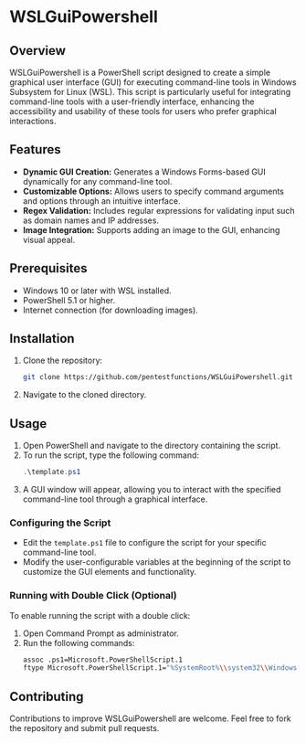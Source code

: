# WSLGuiPowershell

## Overview

WSLGuiPowershell is a PowerShell script designed to create a simple graphical user interface (GUI) for executing command-line tools in Windows Subsystem for Linux (WSL). This script is particularly useful for integrating command-line tools with a user-friendly interface, enhancing the accessibility and usability of these tools for users who prefer graphical interactions.

## Features

- **Dynamic GUI Creation:** Generates a Windows Forms-based GUI dynamically for any command-line tool.
- **Customizable Options:** Allows users to specify command arguments and options through an intuitive interface.
- **Regex Validation:** Includes regular expressions for validating input such as domain names and IP addresses.
- **Image Integration:** Supports adding an image to the GUI, enhancing visual appeal.

## Prerequisites

- Windows 10 or later with WSL installed.
- PowerShell 5.1 or higher.
- Internet connection (for downloading images).

## Installation

1. Clone the repository:
   ```bash
   git clone https://github.com/pentestfunctions/WSLGuiPowershell.git
   ```
2. Navigate to the cloned directory.

## Usage

1. Open PowerShell and navigate to the directory containing the script.
2. To run the script, type the following command:
   ```powershell
   .\template.ps1
   ```
3. A GUI window will appear, allowing you to interact with the specified command-line tool through a graphical interface.

### Configuring the Script

- Edit the `template.ps1` file to configure the script for your specific command-line tool.
- Modify the user-configurable variables at the beginning of the script to customize the GUI elements and functionality.

### Running with Double Click (Optional)

To enable running the script with a double click:

1. Open Command Prompt as administrator.
2. Run the following commands:
   ```bash
   assoc .ps1=Microsoft.PowerShellScript.1
   ftype Microsoft.PowerShellScript.1="%SystemRoot%\\system32\\WindowsPowerShell\\v1.0\\powershell.exe" -ExecutionPolicy Bypass -File "%1" %*
   ```

## Contributing

Contributions to improve WSLGuiPowershell are welcome. Feel free to fork the repository and submit pull requests.
